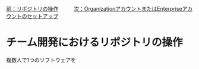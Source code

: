 [前：リポジトリの操作](/REPOSITORY.md)　　　[次：OrganizationアカウントまたはEnterpriseアカウントのセットアップ](/ACCOUNT.md)

# チーム開発におけるリポジトリの操作

複数人で1つのソフトウェアを
